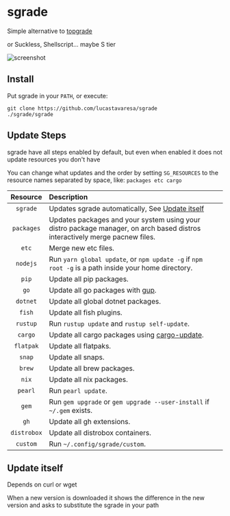 # sgrade

Simple alternative to [topgrade](https://github.com/topgrade-rs/topgrade)

or Suckless, Shellscript... maybe S tier

![screenshot](https://user-images.githubusercontent.com/80704612/209752444-2ec0ef56-8ddc-4d5f-80b9-d540727014e1.png)

## Install

Put sgrade in your `PATH`, or execute:

```shellscript
git clone https://github.com/lucastavaresa/sgrade
./sgrade/sgrade
```

## Update Steps

sgrade have all steps enabled by default, but even when enabled
it does not update resources you don't have

You can change what updates and the order by setting `SG_RESOURCES`
to the resource names separated by space, like: `packages etc cargo`

| Resource    | Description                                                                                                                        |
|:-----------:|:-----------------------------------------------------------------------------------------------------------------------------------|
| `sgrade`    | Updates sgrade automatically, See [Update itself](https://github.com/LucasTavaresA/sgrade#update-itself)                           |
| `packages`  | Updates packages and your system using your distro package manager, on arch based distros interactively merge pacnew files.        |
| `etc`       | Merge new etc files.                                                                                     |
| `nodejs`    | Run `yarn global update`, or `npm update -g` if `npm root -g` is a path inside your home directory.                                |
| `pip`       | Update all pip packages.                                                                                                           |
| `go`        | Update all go packages with [gup](https://github.com/nao1215/gup).                                                                 |
| `dotnet`    | Update all global dotnet packages.                                                                                                 |
| `fish`      | Update all fish plugins.                                                                                                           |
| `rustup`    | Run `rustup update` and `rustup self-update`.                                                                                      |
| `cargo`     | Update all cargo packages using [cargo-update](https://github.com/nabijaczleweli/cargo-update).                                     |
| `flatpak`   | Update all flatpaks.                                                                                                               |
| `snap`      | Update all snaps.                                                                                                                  |
| `brew`      | Update all brew packages.                                                                                                          |
| `nix`       | Update all nix packages.                                                                                                           |
| `pearl`     | Run `pearl update`.                                                                                                                |
| `gem`       | Run `gem upgrade` or `gem upgrade --user-install` if `~/.gem` exists.                                                              |
| `gh`        | Update all gh extensions.                                                                                                          |
| `distrobox` | Update all distrobox containers.                                                                                                   |
| `custom`    | Run `~/.config/sgrade/custom`.                                                                                                     |

## Update itself

Depends on curl or wget

When a new version is downloaded it shows the difference in the new version
and asks to substitute the sgrade in your path

